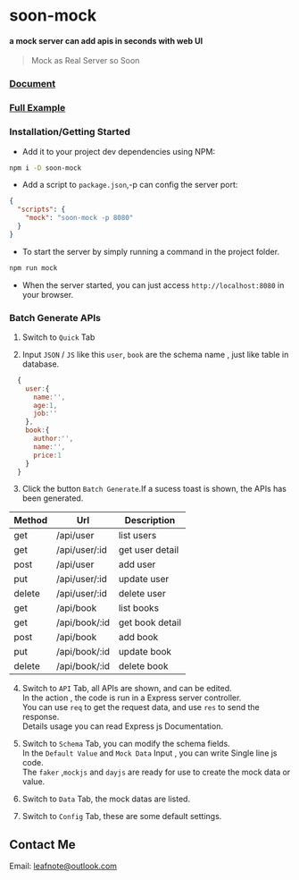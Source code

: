 # soon-mock

#### a mock server can add apis in seconds with web UI

> Mock as Real Server so Soon

### [Document](https://leafio.github.io/soon-mock)

### [Full Example](https://github.com/leafio/soon-admin-vue3)

### Installation/Getting Started

- Add it to your project dev dependencies using NPM:

```bash
npm i -D soon-mock
```

- Add a script to `package.json`,-p can config the server port:

```json
{
  "scripts": {
    "mock": "soon-mock -p 8080"
  }
}
```

- To start the server by simply running a command in the project folder.

```bash
npm run mock
```

- When the server started, you can just access `http://localhost:8080` in your browser.

### Batch Generate APIs

1. Switch to `Quick` Tab

2. Input `JSON` / `JS` like this
   `user`, `book` are the schema name , just like table in database.

```js
  {
    user:{
      name:'',
      age:1,
      job:''
    },
    book:{
      author:'',
      name:'',
      price:1
    }
  }
```

3. Click the button `Batch Generate`.If a sucess toast is shown, the APIs has been generated.

| Method | Url           | Description     |
| ------ | ------------- | --------------- |
| get    | /api/user     | list users      |
| get    | /api/user/:id | get user detail |
| post   | /api/user     | add user        |
| put    | /api/user/:id | update user     |
| delete | /api/user/:id | delete user     |
| get    | /api/book     | list books      |
| get    | /api/book/:id | get book detail |
| post   | /api/book     | add book        |
| put    | /api/book/:id | update book     |
| delete | /api/book/:id | delete book     |

4. Switch to `API` Tab, all APIs are shown, and can be edited.  
   In the action , the code is run in a Express server controller.  
   You can use `req` to get the request data, and use `res` to send the response.  
   Details usage you can read Express js Documentation.

5. Switch to `Schema` Tab, you can modify the schema fields.  
   In the `Default Value` and `Mock Data` Input , you can write Single line js code.  
   The `faker` ,`mockjs` and `dayjs` are ready for use to create the mock data or value.

6. Switch to `Data` Tab, the mock datas are listed.

7. Switch to `Config` Tab, these are some default settings.



## Contact Me
Email: leafnote@outlook.com